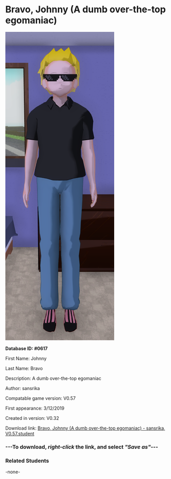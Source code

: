 # Bravo, Johnny (A dumb over-the-top egomaniac)

<img src="../../Files/Images/Bravo, Johnny (A dumb over-the-top egomaniac).png" title="Bravo, Johnny (A dumb over-the-top egomaniac) - sansrika, V0.57">

**Database ID: #0617**

First Name: Johnny

Last Name: Bravo

Description: A dumb over-the-top egomaniac

Author: sansrika

Compatable game version: V0.57

First appearance: 3/12/2019

Created in version: V0.32

Download link: <a href="https://raw.githubusercontent.com/Arbiter1223/Daigaku-Gurashi-Custom-Students/master/Files/Student%20Files/Bravo%2C%20Johnny%20(A%20dumb%20over-the-top%20egomaniac)%20-%20sansrika%2C%20V0.57.student">Bravo, Johnny (A dumb over-the-top egomaniac) - sansrika, V0.57.student</a>

### ---**To download, _right-click_ the link, and select _"Save as"_**---

### Related Students

-none-
